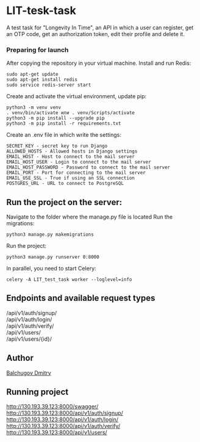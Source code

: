# LIT-tesk-task
A test task for "Longevity In Time", an API in which a user can register, get an OTP code, get an authorization token, edit their profile and delete it.

### Preparing for launch
After copying the repository in your virtual machine.
Install and run Redis:
```
sudo apt-get update
sudo apt-get install redis
sudo service redis-server start
```
Create and activate the virtual environment, update pip:
```
python3 -m venv venv
. venv/bin/activate или . venv/Scripts/activate
python3 -m pip install --upgrade pip
python3 -m pip install -r requirements.txt
```
Create an .env file in which write the settings:
```
SECRET_KEY - secret key to run Django
ALLOWED_HOSTS - Allowed hosts in Django settings
EMAIL_HOST - Host to connect to the mail server
EMAIL_HOST_USER - Login to connect to the mail server
EMAIL_HOST_PASSWORD - Password to connect to the mail server
EMAIL_PORT - Port for connecting to the mail server
EMAIL_USE_SSL - True if using an SSL connection
POSTGRES_URL - URL to connect to PostgreSQL
```

## Run the project on the server:
Navigate to the folder where the manage.py file is located
Run the migrations:
```
python3 manage.py makemigrations
```
Run the project:
```
python3 manage.py runserver 0:8000
```
In parallel, you need to start Celery:
```
celery -A LIT_test_task worker --loglevel=info
```


## Endpoints and available request types
/api/v1/auth/signup/ <br>
/api/v1/auth/login/ <br>
/api/v1/auth/verify/ <br>
/api/v1/users/ <br>
/api/v1/users/{id}/ <br>

## Author
[Balchugov Dmitry](https://github.com/Lickan00 "Github page")

## Running project
http://130.193.39.123:8000/swagger/  <br>
http://130.193.39.123:8000/api/v1/auth/signup/  <br>
http://130.193.39.123:8000/api/v1/auth/login/  <br>
http://130.193.39.123:8000/api/v1/auth/verify/  <br>
http://130.193.39.123:8000/api/v1/users/  <br>
